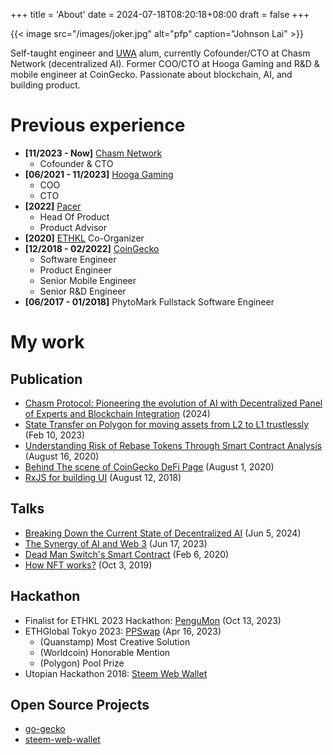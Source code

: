 +++
title = 'About'
date = 2024-07-18T08:20:18+08:00
draft = false
+++

{{< image src="/images/joker.jpg" alt="pfp" caption="Johnson Lai" >}}

Self-taught engineer and [UWA](https://www.uwa.edu.au/) alum, currently Cofounder/CTO at Chasm Network (decentralized AI). Former COO/CTO at Hooga Gaming and R&D & mobile engineer at CoinGecko. Passionate about blockchain, AI, and building product.

# Previous experience

- **[11/2023 - Now]** [Chasm Network](https://chasm.network)
  - Cofounder & CTO
- **[06/2021 - 11/2023]** [Hooga Gaming](https://hooga.gg)
  - COO
  - CTO
- **[2022]** [Pacer](https://twitter.com/pacer_gg)
  - Head Of Product
  - Product Advisor
- **[2020]** [ETHKL](https://www.ethkl.org/) Co-Organizer
- **[12/2018 - 02/2022]** [CoinGecko](https://www.coingecko.com)
  - Software Engineer
  - Product Engineer
  - Senior Mobile Engineer
  - Senior R&D Engineer
- **[06/2017 - 01/2018]** PhytoMark Fullstack Software Engineer

# My work

## Publication

- [Chasm Protocol: Pioneering the evolution of AI with Decentralized Panel of Experts and Blockchain Integration](https://chasm.net/litepaper) (2024)
- [State Transfer on Polygon for moving assets from L2 to L1 trustlessly](https://www.linkedin.com/pulse/state-transfer-polygon-moving-assets-from-l2-l1-lai-weng-han) (Feb 10, 2023)
- [Understanding Risk of Rebase Tokens Through Smart Contract Analysis](https://www.coingecko.com/learn/understanding-risk-of-rebase-tokens-through-smart-contract-analysis) (August 16, 2020)
- [Behind The scene of CoinGecko DeFi Page](https://www.linkedin.com/pulse/behind-scene-coingecko-defi-page-lai-weng-han/) (August 1, 2020)
- [RxJS for building UI](https://www.linkedin.com/pulse/rxjs-building-ui-lai-weng-han) (August 12, 2018)


## Talks

- [Breaking Down the Current State of Decentralized AI](https://www.youtube.com/live/Ewp9Q60Kj2k?si=9rnz_oyygW-TvqJd&t=993) (Jun 5, 2024)
- [The Synergy of AI and Web 3](https://www.youtube.com/live/oyY0OG1IEp0?si=dzDbmvBRoN3QXhCX&t=1556) (Jun 17, 2023)
- [Dead Man Switch's Smart Contract](https://www.youtube.com/watch?v=rEVk8-un-2k) (Feb 6, 2020)
- [How NFT works?](https://superoo7.com/ethkl-nft/#/) (Oct 3, 2019)

## Hackathon

- Finalist for ETHKL 2023 Hackathon: [PenguMon](https://devfolio.co/projects/pengumon-bf2a) (Oct 13, 2023)
- ETHGlobal Tokyo 2023: [PPSwap](https://ethglobal.com/showcase/ppswap-84ikz) (Apr 16, 2023)
  - (Quanstamp) Most Creative Solution
  - (Worldcoin) Honorable Mention
  - (Polygon) Pool Prize
- Utopian Hackathon 2018: [Steem Web Wallet](https://swallet.netlify.app/)

## Open Source Projects

- [go-gecko](https://github.com/superoo7/go-gecko)
- [steem-web-wallet](https://github.com/superoo7/steem_web_wallet)
